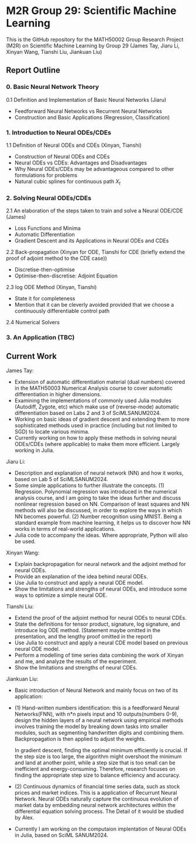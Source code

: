 # M2R Group 29: Scientific Machine Learning

This is the GitHub repository for the MATH50002 Group Research Project (M2R) on Scientific Machine Learning by Group 29 (James Tay, Jiaru Li, Xinyan Wang, Tianshi Liu, Jiankuan Liu)

## Report Outline

### 0. Basic Neural Network Theory

0.1 Definition and Implementation of Basic Neural Networks (Jiaru)

- Feedforward Neural Networks vs Recurrent Neural Networks
- Construction and Basic Applications (Regression, Classification)

### 1. Introduction to Neural ODEs/CDEs

1.1 Definition of Neural ODEs and CDEs (Xinyan, Tianshi)

- Construction of Neural ODEs and CDEs
- Neural ODEs vs CDEs: Advantages and Disadvantages
- Why Neural ODEs/CDEs may be advantageous compared to other formulations for problems
- Natural cubic splines for continuous path $X_t$

### 2. Solving Neural ODEs/CDEs

2.1 An elaboration of the steps taken to train and solve a Neural ODE/CDE (James)

- Loss Functions and Minima
- Automatic Differentiation
- Gradient Descent and its Applications in Neural ODEs and CDEs

2.2 Back-propagation (Xinyan for ODE, Tianshi for CDE (briefly extend the proof of adjoint method to the CDE case))

- Discretise-then-optimise
- Optimise-then-discretise: Adjoint Equation

2.3 log ODE Method (Xinyan, Tianshi)

- State it for completeness
- Mention that it can be cleverly avoided provided that we choose a continuously differentiable control path

2.4 Numerical Solvers

### 3. An Application (TBC)

## Current Work

James Tay:

- Extension of automatic differentiation material (dual numbers) covered in the MATH50003 Numerical Analysis course to cover automatic differentiation in higher dimensions.
- Examining the implementations of commonly used Julia modules (Autodiff, Zygote, etc) which make use of (reverse-mode) automatic differentiation based on Labs 2 and 3 of SciMLSANUM2024.
- Working on basic ideas of gradient descent and extending them to more sophisticated methods used in practice (including but not limited to SGD) to locate various minima.
- Currently working on how to apply these methods in solving neural ODEs/CDEs (where applicable) to make them more efficient. Largely working in Julia.

Jiaru Li:

- Description and explanation of neural network (NN) and how it works, based on Lab 5 of SciMLSANUM2024.
- Some simple applications to further illustrate the concepts.
  (1) Regression. Polynomial regression was introduced in the numerical analysis course, and I am going to take the ideas further and discuss nonlinear regression based on NN. Comparison of least squares and NN methods will also be discussed, in order to explore the ways in which NN becomes powerful.
  (2) Number recognition using MNIST. Being a standard example from machine learning, it helps us to discover how NN works in terms of real-world applications.
- Julia code to accompany the ideas. Where appropriate, Python will also be used.

Xinyan Wang:

- Explain backpropagation for neural network and the adjoint method for neural ODEs.
- Provide an explanation of the idea behind neural ODEs.
- Use Julia to construct and apply a neural ODE model.
- Show the limitations and strengths of neural ODEs, and introduce some ways to optimize a simple neural ODE.

Tianshi Liu:
- Extend the proof of the adjoint method for neural ODEs to neural CDEs.
- State the definitions for tensor product, signature, log signature, and introduce log ODE method. (Statement maybe omitted in the presentation, and the lengthy proof omitted in the report)
- Use Julia to construct and apply a neural CDE model based on previous neural ODE model.
- Perform a modelling of time series data combining the work of Xinyan and me, and analyze the results of the experiment.
- Show the limitations and strengths of neural CDEs.

Jiankuan Liu:
- Basic introduction of Neural Network and mainly focus on two of its application:
- (1) Hand-written numbers identification: this is a feedforward Neural Networks(FNN), with n*n pixels input and 10 outputs(numbers 0-9), design the hidden layers of a neural network using empirical methods involves training the model by breaking down tasks into smaller modules, such as segmenting handwritten digits and combining them. Backpropagation is then applied to adjust the weights.

  In gradient descent, finding the optimal minimum efficiently is crucial. If the step size is too large, the algorithm might overshoot the minimum and land at another point, while a step size that is too small can be inefficient and energy-consuming. Therefore, research focuses on finding the appropriate step size to balance efficiency and accuracy.

- (2) Continuous dynamics of financial time series data, such as stock prices and market indices. This is a application of Recurrunt Neural Network. Neural ODEs naturally capture the continuous evolution of market data by embedding neural network architectures within the differential equation solving process. The Detail of it would be studied by Alex.
  
- Currently I am working on the computaion implentation of Neural ODEs in Julia, based on SciML SANUM2024.
